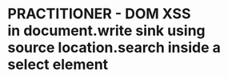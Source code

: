 # PRACTITIONER - DOM XSS in document.write sink using source location.search inside a select element